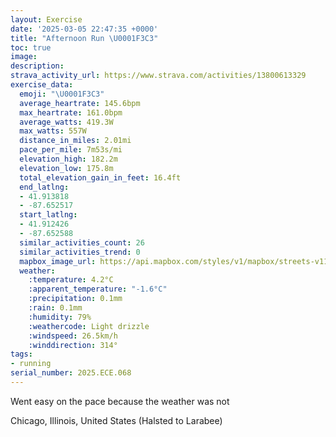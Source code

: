 ```yaml
---
layout: Exercise
date: '2025-03-05 22:47:35 +0000'
title: "Afternoon Run \U0001F3C3"
toc: true
image:
description:
strava_activity_url: https://www.strava.com/activities/13800613329
exercise_data:
  emoji: "\U0001F3C3"
  average_heartrate: 145.6bpm
  max_heartrate: 161.0bpm
  average_watts: 419.3W
  max_watts: 557W
  distance_in_miles: 2.01mi
  pace_per_mile: 7m53s/mi
  elevation_high: 182.2m
  elevation_low: 175.8m
  total_elevation_gain_in_feet: 16.4ft
  end_latlng:
  - 41.913818
  - -87.652517
  start_latlng:
  - 41.912426
  - -87.652588
  similar_activities_count: 26
  similar_activities_trend: 0
  mapbox_image_url: https://api.mapbox.com/styles/v1/mapbox/streets-v11/static/path-5+787af2-1.0(_hy~Fli~uO%40_BAiBE%7B%40%40k%40CqCAMEIOEC_%40Bc%40CeADwAEwA%40aAGeC%40wAGcC%40eCIaCCIC%3F%7BABCACE%3FWAiCEq%40%40cAE_A%40y%40Gu%40B%7B%40E%7DEBc%40AMISCO%40iBIiA%40i%40IyCDcCKsBFq%40CICa%40JsBAUAr%40BfCAxBFz%40F%7CDApBE%5EBfEDd%40Lb%40DVAdCC%60ABnBCrAHdAAfAF%60D%40HNBv%40%3Fb%40CDLB%7CC%3FhDHbCCvEB%60%40%3F%7CCDbDA%60A%40n%40AxCDfA),pin-s-s+e5b22e(-87.65095,41.91376),pin-s-f+89ae00(-87.65058000000005,41.91386000000001)/auto/800x800?access_token=pk.eyJ1Ijoiam9zaGJlY2ttYW4iLCJhIjoiY205eWR2aDd1MWZ6djJrbXc4a3M0bWZleiJ9.XiG9OWkNcZk2QzjJbxLB4A
  weather:
    :temperature: 4.2°C
    :apparent_temperature: "-1.6°C"
    :precipitation: 0.1mm
    :rain: 0.1mm
    :humidity: 79%
    :weathercode: Light drizzle
    :windspeed: 26.5km/h
    :winddirection: 314°
tags:
- running
serial_number: 2025.ECE.068
---
```

Went easy on the pace because the weather was not

Chicago, Illinois, United States (Halsted to Larabee)
